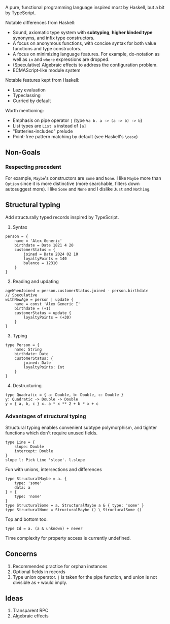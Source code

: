 A pure, functional programming language inspired most by Haskell, but a bit by TypeScript.

Notable differences from Haskell:
- Sound, axiomatic type system with **subtyping**, **higher kinded type** synonyms, and infix type constructors.
- A focus on anonymous functions, with concise syntax for both value functions and type constructors.
- A focus on minimizing language features. For example, do-notation as well as `in` and `where` expressions are dropped.
- (Speculative) Algebraic effects to address the configuration problem.
- ECMAScript-like module system

Notable features kept from Haskell:
- Lazy evaluation
- Typeclassing
- Curried by default

Worth mentioning:
- Emphasis on pipe operator `|` (type `∀a b. a -> (a -> b) -> b`)
- List types are `List a` instead of `[a]`
- "Batteries-included" prelude
- Point-free pattern matching by default (see Haskell's `\case`)

## Non-Goals

### Respecting precedent

For example, `Maybe`'s constructors are `Some` and `None`. I like `Maybe` more than
`Option` since it is more distinctive (more searchable, filters down autosuggest more).
I like `Some` and `None` and I dislike `Just` and `Nothing`.

## Structural typing
Add structurally typed records inspired by TypeScript.

1. Syntax
```
person = {
    name = 'Alex Generic'
    birthdate = Date 1821 4 20
    customerStatus = {
        joined = Date 2024 02 10
        loyaltyPoints = 140
        balance = 12310
    }
}
```
2. Reading and updating
```
ageWhenJoined = person.customerStatus.joined - person.birthdate
// Speculative
withNewAge = person | update {
    name = const 'Alex Generic I'
    birthdate = (+1)
    customerStatus = update {
        loyaltyPoints = (+30)
    }
}
```
3. Typing
```
type Person = {
    name: String
    birthdate: Date
    customerStatus: {
        joined: Date
        loyaltyPoints: Int
    }
}
```
4. Destructuring
```
type Quadratic = { a: Double, b: Double, c: Double }
y: Quadratic -> Double -> Double
y = { a, b, c } x. a * x ** 2 + b * x + c
```
### Advantages of structural typing
Structural typing enables convenient subtype polymorphism, and
tighter functions which don't require unused fields.
```
type Line = {
    slope: Double
    intercept: Double
}
slope l: Pick Line 'slope'. l.slope
```
Fun with unions, intersections and differences
```
type StructuralMaybe = a. {
    type: 'some'
    data: a
} + {
    type: 'none'
}
type StructuralSome = a. StructuralMaybe a & { type: 'some' }
type StructuralNone = StructuralMaybe () \ StructuralSome ()
```
Top and bottom too.
```
type Id = a. (a & unknown) + never
```

Time complexity for property access is currently undefined.

## Concerns
1. Recommended practice for orphan instances
2. Optional fields in records
3. Type union operator. `|` is taken for the pipe function, and union is not
divisible as `+` would imply.

## Ideas
1. Transparent RPC
2. Algebraic effects
